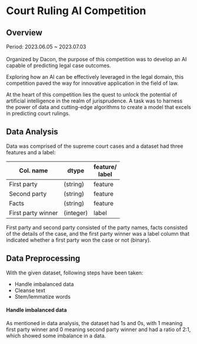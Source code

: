 # Court Ruling AI Competition
## Overview
Period: 2023.06.05 ~ 2023.07.03
<br>
<br>
Organized by Dacon, the purpose of this competition was to develop an AI capable of predicting legal case outcomes.

Exploring how an AI can be effectively leveraged in the legal domain, this competition paved the way for innovative application in the field of law.

At the heart of this competition lies the quest to unlock the potential of artificial intelligence in the realm of jurisprudence. A task was to harness the power of data and cutting-edge algorithms to create a model that excels in predicting court rulings.

## Data Analysis
Data was comprised of the supreme court cases and a dataset had three features and a label:

| Col. name | dtype | feature/<br>label |
|--|--|--|
| First party | (string) | feature |
| Second party | (string) | feature |
| Facts | (string) | feature |
| First party winner | (integer) | label |

First party and second party consisted of the party names, facts consisted of the details of the case, and the first party winner was a label column that indicated whether a first party won the case or not (binary).

## Data Preprocessing
With the given dataset, following steps have been taken:
- Handle imbalanced data
- Cleanse text
- Stem/lemmatize words

#### Handle imbalanced data
As mentioned in data analysis, the dataset had 1s and 0s, with 1 meaning first party winner and 0 meaning second party winner and had a ratio of 2:1, which showed some imbalance in a data.


